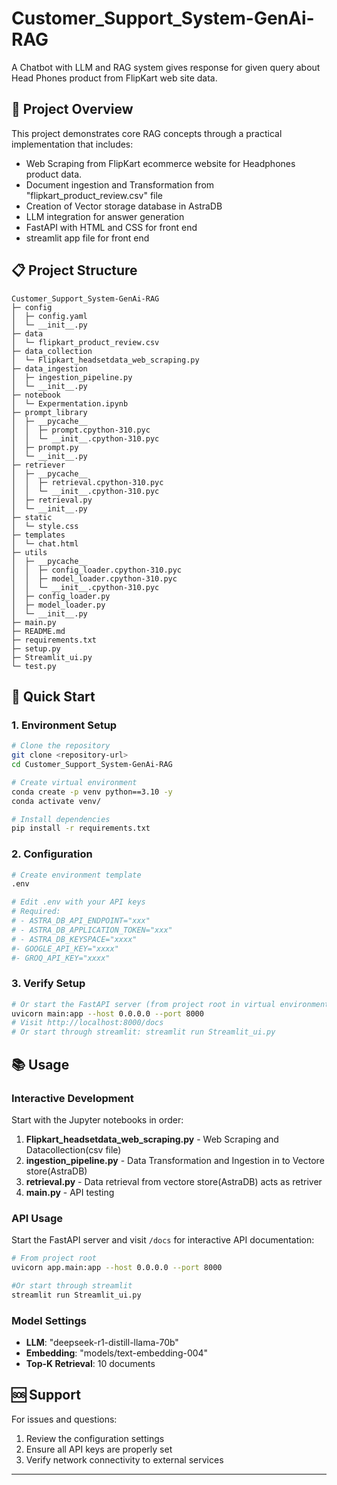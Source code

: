 # Customer_Support_System-GenAi-RAG

A Chatbot with LLM and RAG system gives response for given query about Head Phones product from FlipKart web site data.
## 🎯 Project Overview

This project demonstrates core RAG concepts through a practical implementation that includes:
- Web Scraping from FlipKart ecommerce website for Headphones product data.
- Document ingestion and Transformation from "flipkart_product_review.csv" file
- Creation of Vector storage database in AstraDB
- LLM integration for answer generation
- FastAPI with HTML and CSS for front end
- streamlit app file for front end



## 📋 Project Structure

```
Customer_Support_System-GenAi-RAG           
├─ config                                   
│  ├─ config.yaml                           
│  └─ __init__.py                           
├─ data                                     
│  └─ flipkart_product_review.csv           
├─ data_collection                          
│  └─ Flipkart_headsetdata_web_scraping.py  
├─ data_ingestion                           
│  ├─ ingestion_pipeline.py                 
│  └─ __init__.py                           
├─ notebook                                 
│  └─ Expermentation.ipynb                  
├─ prompt_library                           
│  ├─ __pycache__                           
│  │  ├─ prompt.cpython-310.pyc             
│  │  └─ __init__.cpython-310.pyc           
│  ├─ prompt.py                             
│  └─ __init__.py                           
├─ retriever                                
│  ├─ __pycache__                           
│  │  ├─ retrieval.cpython-310.pyc          
│  │  └─ __init__.cpython-310.pyc           
│  ├─ retrieval.py                          
│  └─ __init__.py                           
├─ static                                   
│  └─ style.css                             
├─ templates                                
│  └─ chat.html                             
├─ utils                                    
│  ├─ __pycache__                           
│  │  ├─ config_loader.cpython-310.pyc      
│  │  ├─ model_loader.cpython-310.pyc       
│  │  └─ __init__.cpython-310.pyc           
│  ├─ config_loader.py                      
│  ├─ model_loader.py                       
│  └─ __init__.py                           
├─ main.py                                  
├─ README.md                                
├─ requirements.txt                         
├─ setup.py                                 
├─ Streamlit_ui.py                          
└─ test.py                                  

```

## 🚀 Quick Start

### 1. Environment Setup

```bash
# Clone the repository
git clone <repository-url>
cd Customer_Support_System-GenAi-RAG

# Create virtual environment
conda create -p venv python==3.10 -y
conda activate venv/ 

# Install dependencies
pip install -r requirements.txt
```

### 2. Configuration

```bash
# Create environment template
.env

# Edit .env with your API keys
# Required:
# - ASTRA_DB_API_ENDPOINT="xxx"
# - ASTRA_DB_APPLICATION_TOKEN="xxx"
# - ASTRA_DB_KEYSPACE="xxxx"
#- GOOGLE_API_KEY="xxxx"
#- GROQ_API_KEY="xxxx"
```

### 3. Verify Setup

```bash
# Or start the FastAPI server (from project root in virtual environment)
uvicorn main:app --host 0.0.0.0 --port 8000
# Visit http://localhost:8000/docs
# Or start through streamlit: streamlit run Streamlit_ui.py
```

## 📚 Usage

### Interactive Development
Start with the Jupyter notebooks in order:
1. **Flipkart_headsetdata_web_scraping.py** - Web Scraping and Datacollection(csv file)
2. **ingestion_pipeline.py** - Data Transformation and Ingestion in to Vectore store(AstraDB)
3. **retrieval.py** - Data retrieval from vectore store(AstraDB) acts as retriver
4. **main.py** - API testing


### API Usage
Start the FastAPI server and visit `/docs` for interactive API documentation:

```bash
# From project root
uvicorn app.main:app --host 0.0.0.0 --port 8000

#Or start through streamlit 
streamlit run Streamlit_ui.py
```

### Model Settings
- **LLM**: "deepseek-r1-distill-llama-70b" 
- **Embedding**: "models/text-embedding-004"
- **Top-K Retrieval**: 10 documents



## 🆘 Support

For issues and questions:
1. Review the configuration settings
2. Ensure all API keys are properly set
3. Verify network connectivity to external services

---


